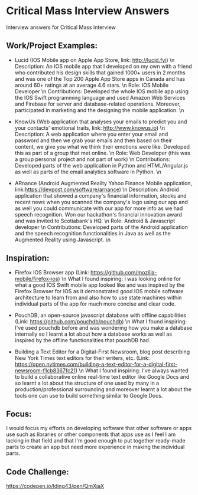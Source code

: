 # Critical Mass Interview Answers
Interview answers for Critical Mass interview

## Work/Project Examples:
- Lucid (IOS Mobile app on Apple App Store, link: http://lucid.fyi) \n
Description: An IOS mobile app that I developed on my own with a friend who contributed his design skills that gained 1000+ users in 2 months and was one of the Top 200 Apple App Store apps in Canada and has around 60+ ratings at an average 4.6 stars. \n
Role: IOS Mobile Developer \n
Contributions: Developed the whole IOS mobile app using the IOS Swift programming language and used Amazon Web Services and Firebase for server and database-related operations. Moreover, participated in marketing and the designing the mobile application. \n

- KnowUs (Web application that analyses your emails to predict you and your contacts' emotional traits, link: http://www.knowus.io) \n
Description: A web application where you enter your email and password and then we grab your emails and then based on their content, we give you what we think their emotions were like. Developed this as part of a group that met online. \n
Role: Web Developer (this was a group personal project and not part of work) \n
Contributions: Developed parts of the web application in Python and HTML/Angular.js as well as parts of the email analytics software in Python. \n

- ARnance (Android Augmented Reality Yahoo Finance Mobile application, link:https://devpost.com/software/arnance) \n
Description: Android application that showed a company's financial information, stocks and recent news when you scanned the company's logo using our app and as well you could communicate with our app for more info as we had speech recognition. Won our hackathon's financial innovation award and was invited to Scotiabank's HQ. \n
Role: Android & Javascript developer \n
Contributions: Developed parts of the Android application and the speech recognition functionalities in Java as well as the Augmented Reality using Javascript. \n

## Inspiration:

- Firefox IOS Browser app (Link: https://github.com/mozilla-mobile/firefox-ios) \n
What I found inspiring: I was looking online for what a good IOS Swift mobile app looked like and was inspired by the Firefox Browser for IOS as it demonstrated good IOS mobile software architecture to learn from and also how to use state machines within individual parts of the app for much more concise and clear code.

- PouchDB, an open-source javascript database with offline capabilities (Link: https://github.com/pouchdb/pouchdb) \n
What I found inspiring: I've used pouchdb before and was wondering how you make a database internally so I learnt a lot about how a database works as well as inspired by the offline functionalities that pouchDB had.

- Building a Text Editor for a Digital-First Newsroom, blog post describing New York Times text editors for their writers, etc. (Link: https://open.nytimes.com/building-a-text-editor-for-a-digital-first-newsroom-f1cb8367fc21) \n
What I found inspiring: I've always wanted to build a collaborative online real-time text editor like Google Docs and so learnt a lot about the structure of one used by many in a production/professional surrounding and moreover learnt a lot about the tools one can use to build something similar to Google Docs.

## Focus:

I would focus my efforts on developing software that other software or apps use such as libraries or other components that apps use as I feel I am lacking in that field and that I'm good enough to put together ready-made parts to create an app but need more experience in making the individual parts.

## Code Challenge:

https://codepen.io/lding43/pen/QmXjaX

